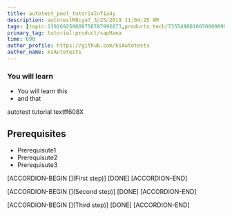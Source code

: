 ```yaml
---
title: autotest_pool_tutorialnf1a4y
description: autotestR8cyu7_3/25/2019 11:04:25 AM
tags: [topic:139269250608756787992873,products:tech/73554900100700000996,tutorial:experience/advanced]
primary_tag: tutorial:product/sapHana
time: 690
author_profile: https://github.com/ksAutotests
author_name: ksAutotests
---
```

### You will learn
- You will learn this
- and that

autotest tutorial textff608X

## Prerequisites
- Prerequisute1
- Prerequisute2
- Prerequisute3

[ACCORDION-BEGIN [](First step)]
[DONE]
[ACCORDION-END]

[ACCORDION-BEGIN [](Second step)]
[DONE]
[ACCORDION-END]

[ACCORDION-BEGIN [](Third step)]
[DONE]
[ACCORDION-END]

